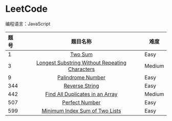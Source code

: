 # LeetCode<br>
编程语言：JavaScript<br>

题号  | 题目名称 | 难度
:--- | :------:| ---
1    | [Two Sum](https://leetcode.com/problems/two-sum/tabs/description)     | Easy
3    | [Longest Substring Without Repeating Characters](https://leetcode.com/problems/longest-substring-without-repeating-characters/tabs/description)     | Medium
9    | [Palindrome Number](https://leetcode.com/problems/palindrome-number/tabs/description)     | Easy
344  | [Reverse String](https://leetcode.com/problems/reverse-string/tabs/description) | Easy
442  | [Find All Duplicates in an Array](https://leetcode.com/problems/find-all-duplicates-in-an-array/tabs/description) | Medium
507  | [Perfect Number](https://leetcode.com/problems/perfect-number/tabs/description) | Easy
599  | [Minimum Index Sum of Two Lists]() | Easy

